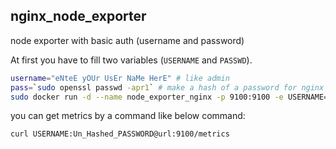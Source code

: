 ## nginx_node_exporter
node exporter with basic auth (username and password)

At first you have to fill two variables (`USERNAME` and `PASSWD`).
```sh
username="eNteE yOUr UsEr NaMe HerE" # like admin
pass=`sudo openssl passwd -apr1` # make a hash of a password for nginx htpasswd
sudo docker run -d --name node_exporter_nginx -p 9100:9100 -e USERNAME=$username -e PASSWD=$pass omilun/nginx_node_exporter:0.17
```
 you can get metrics by a command like below command:
```sh 
curl USERNAME:Un_Hashed_PASSWORD@url:9100/metrics 
```
